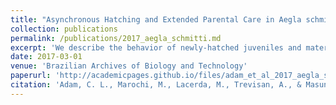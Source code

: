 ```yaml
---
title: "Asynchronous Hatching and Extended Parental Care in Aegla schmitti (Decapoda, Anomura)"
collection: publications
permalink: /publications/2017_aegla_schmitti.md
excerpt: 'We describe the behavior of newly-hatched juveniles and maternal care in Aegla schmitti.'
date: 2017-03-01
venue: 'Brazilian Archives of Biology and Technology'
paperurl: 'http://academicpages.github.io/files/adam_et_al_2017_aegla_schmitti.pdf'
citation: 'Adam, C. L., Marochi, M., Lacerda, M., Trevisan, A., & Masunari, S. (2017). Asynchronous Hatching and Extended Parental Care in Aegla schmitti (Decapoda, Anomura). Brazilian Archives of Biology and Technology, 60, e17160372.'
---
```

